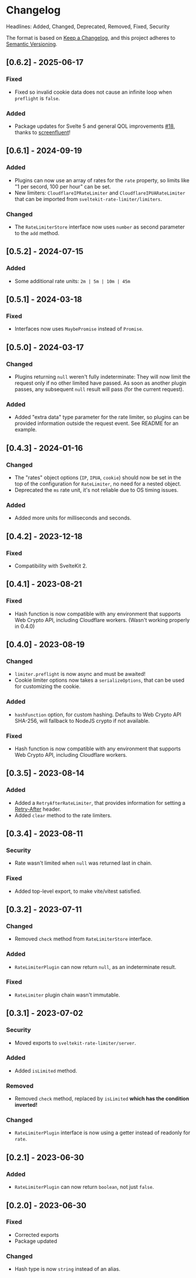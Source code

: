 # Changelog

Headlines: Added, Changed, Deprecated, Removed, Fixed, Security

The format is based on [Keep a Changelog](https://keepachangelog.com/en/1.0.0/),
and this project adheres to [Semantic Versioning](https://semver.org/spec/v2.0.0.html).

## [0.6.2] - 2025-06-17

### Fixed

- Fixed so invalid cookie data does not cause an infinite loop when `preflight` is `false`.

### Added

- Package updates for Svelte 5 and general QOL improvements [#18](https://github.com/ciscoheat/sveltekit-rate-limiter/pull/18), thanks to [screenfluent](https://github.com/screenfluent)!

## [0.6.1] - 2024-09-19

### Added

- Plugins can now use an array of rates for the `rate` property, so limits like "1 per secord, 100 per hour" can be set.
- New limiters: `CloudflareIPRateLimiter` and `CloudflareIPUARateLimiter` that can be imported from `sveltekit-rate-limiter/limiters`.

### Changed

- The `RateLimiterStore` interface now uses `number` as second parameter to the `add` method.

## [0.5.2] - 2024-07-15

### Added

- Some additional rate units: `2m | 5m | 10m | 45m`

## [0.5.1] - 2024-03-18

### Fixed

- Interfaces now uses `MaybePromise` instead of `Promise`.

## [0.5.0] - 2024-03-17

### Changed

- Plugins returning `null` weren't fully indeterminate: They will now limit the request only if no other limited have passed. As soon as another plugin passes, any subsequent `null` result will pass (for the current request).

### Added

- Added "extra data" type parameter for the rate limiter, so plugins can be provided information outside the request event. See README for an example.

## [0.4.3] - 2024-01-16

### Changed

- The "rates" object options (`IP`, `IPUA`, `cookie`) should now be set in the top of the configuration for `RateLimiter`, no need for a nested object.
- Deprecated the `ms` rate unit, it's not reliable due to OS timing issues.

### Added

- Added more units for milliseconds and seconds.

## [0.4.2] - 2023-12-18

### Fixed

- Compatibility with SvelteKit 2.

## [0.4.1] - 2023-08-21

### Fixed

- Hash function is now compatible with any environment that supports Web Crypto API, including Cloudflare workers. (Wasn't working properly in 0.4.0)

## [0.4.0] - 2023-08-19

### Changed

- `limiter.preflight` is now async and must be awaited!
- Cookie limiter options now takes a `serializeOptions`, that can be used for customizing the cookie.

### Added

- `hashFunction` option, for custom hashing. Defaults to Web Crypto API SHA-256, will fallback to NodeJS crypto if not available.

### Fixed

- Hash function is now compatible with any environment that supports Web Crypto API, including Cloudflare workers.

## [0.3.5] - 2023-08-14

### Added

- Added a `RetryAfterRateLimiter`, that provides information for setting a [Retry-After](https://developer.mozilla.org/en-US/docs/Web/HTTP/Headers/Retry-After) header.
- Added `clear` method to the rate limiters.

## [0.3.4] - 2023-08-11

### Security

- Rate wasn't limited when `null` was returned last in chain.

### Fixed

- Added top-level export, to make vite/vitest satisfied.

## [0.3.2] - 2023-07-11

### Changed

- Removed `check` method from `RateLimiterStore` interface.

### Added

- `RateLimiterPlugin` can now return `null`, as an indeterminate result.

### Fixed

- `RateLimiter` plugin chain wasn't immutable.

## [0.3.1] - 2023-07-02

### Security

- Moved exports to `sveltekit-rate-limiter/server`.

### Added

- Added `isLimited` method.

### Removed

- Removed `check` method, replaced by `isLimited` **which has the condition inverted!**

### Changed

- `RateLimiterPlugin` interface is now using a getter instead of readonly for `rate`.

## [0.2.1] - 2023-06-30

### Added

- `RateLimiterPlugin` can now return `boolean`, not just `false`.

## [0.2.0] - 2023-06-30

### Fixed

- Corrected exports
- Package updated

### Changed

- Hash type is now `string` instead of an alias.
